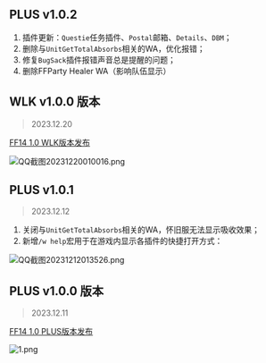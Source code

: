

## PLUS v1.0.2

> 

1. 插件更新：`Questie`任务插件、`Postal`邮箱、`Details`、`DBM`；
2. 删除与`UnitGetTotalAbsorbs`相关的WA，优化报错；
3. 修复`BugSack`插件报错声音总是提醒的问题；
4. 删除FFParty Healer WA（影响队伍显示）

## WLK v1.0.0 版本

> 2023.12.20

 [FF14 1.0 WLK版本发布](http://wowcube.site/#/suites/ff14-wlk)

![QQ截图20231220010016.png](https://s2.loli.net/2023/12/20/Sa72y5GNceMQ6Fl.png)

## PLUS v1.0.1

> 2023.12.12

1. 关闭与`UnitGetTotalAbsorbs`相关的WA，怀旧服无法显示吸收效果；
2. 新增`/w help`宏用于在游戏内显示各插件的快捷打开方式：

![QQ截图20231212013526.png](https://s2.loli.net/2023/12/12/hU4aG8pOgXzrdCj.png)

## PLUS v1.0.0 版本

> 2023.12.11

[FF14 1.0 PLUS版本发布](http://wowcube.site/#/suites/ff14?id=%e6%8f%92%e4%bb%b6%e8%af%b4%e6%98%8e)

![1.png](https://s2.loli.net/2023/12/11/mojRgPvWTM5csIB.png)